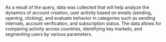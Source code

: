 As a result of the query, data was collected that will help analyze the dynamics of account creation, user activity based on emails (sending, opening, clicking), 
and evaluate behavior in categories such as sending intervals, account verification, and subscription status. The data allows for comparing activity across countries, identifying key markets, and segmenting users by various parameters.
